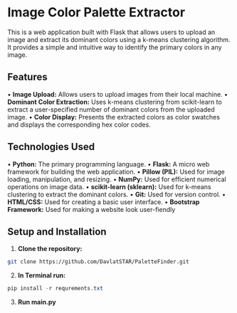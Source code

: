 # Image Color Palette Extractor

This is a web application built with Flask that allows users to upload an image and extract its dominant colors using a k-means clustering algorithm. It provides a simple and intuitive way to identify the primary colors in any image.

## Features

•   **Image Upload:** Allows users to upload images from their local machine.
•   **Dominant Color Extraction:** Uses k-means clustering from scikit-learn to extract a user-specified number of dominant colors from the uploaded image.
•   **Color Display:** Presents the extracted colors as color swatches and displays the corresponding hex color codes.

## Technologies Used

•   **Python:** The primary programming language.
•   **Flask:** A micro web framework for building the web application.
•   **Pillow (PIL):** Used for image loading, manipulation, and resizing.
•   **NumPy:** Used for efficient numerical operations on image data.
•   **scikit-learn (sklearn):**  Used for k-means clustering to extract the dominant colors.
•   **Git:** Used for version control.
•   **HTML/CSS:** Used for creating a basic user interface.
•   **Bootstrap Framework:** Used for making a website look user-fiendly

## Setup and Installation

1.  **Clone the repository:**
   ```bash
  git clone https://github.com/DavlatSTAR/PaletteFinder.git
  ```
2.  **In Terminal run:**
   ```powershell
   pip install -r requrements.txt
   ```
3. **Run main.py**
